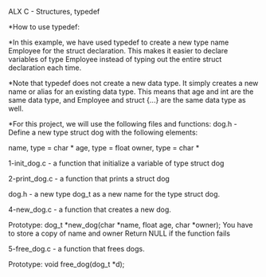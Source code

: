 ALX C - Structures, typedef

*How to use typedef:

*In this example, we have used typedef to create a new type name Employee for the struct declaration. 
This makes it easier to declare variables of type Employee instead of typing out the entire struct declaration each time.

*Note that typedef does not create a new data type. It simply creates a new name or alias for an existing data type.
This means that age and int are the same data type, and Employee and struct {...} are the same data type as well.

*For this project, we will use the following files and functions:
dog.h - Define a new type struct dog with the following elements:

name, type = char * age, type = float owner, type = char *

1-init_dog.c - a function that initialize a variable of type struct dog

2-print_dog.c - a function that prints a struct dog

dog.h - a new type dog_t as a new name for the type struct dog.

4-new_dog.c - a function that creates a new dog.

Prototype: dog_t *new_dog(char *name, float age, char *owner); You have to store a copy of name and owner Return NULL if the function fails

5-free_dog.c - a function that frees dogs.

Prototype: void free_dog(dog_t *d);
